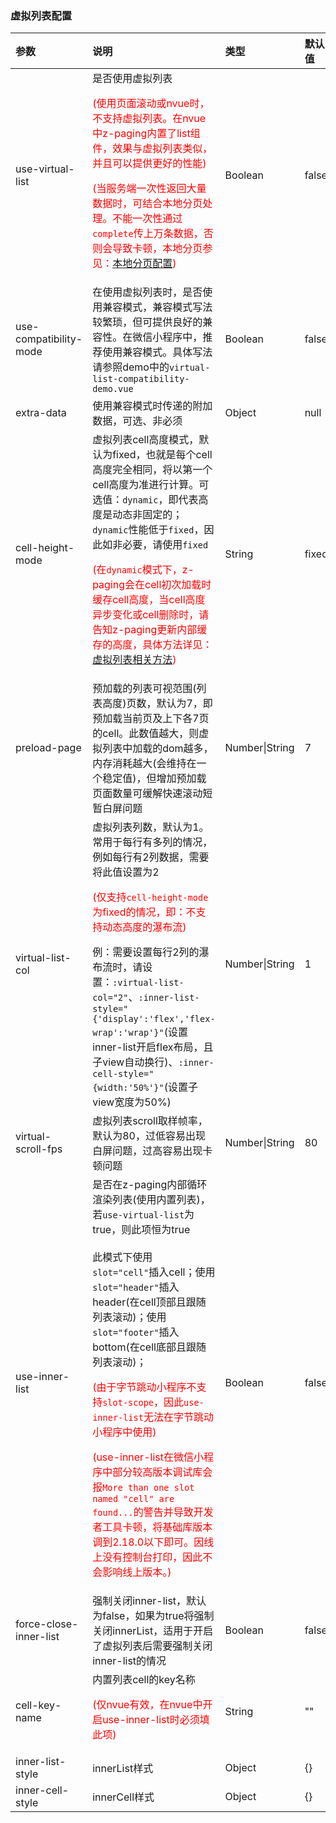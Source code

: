 ### 虚拟列表配置 <Badge text="2.2.5"/>

| 参数                                         | 说明                                                         | 类型           | 默认值 | 可选值  |
| :------------------------------------------- | :----------------------------------------------------------- | :------------- | :----- | :------ |
| use-virtual-list                             | 是否使用虚拟列表<p style="color:red;">(使用页面滚动或nvue时，不支持虚拟列表。在nvue中z-paging内置了list组件，效果与虚拟列表类似，并且可以提供更好的性能)</p><p style="color:red;">(当服务端一次性返回大量数据时，可结合本地分页处理。不能一次性通过`complete`传上万条数据，否则会导致卡顿，本地分页参见：[本地分页配置](./local-paging.html))</p> | Boolean        | false  | true    |
| use-compatibility-mode <Badge text="2.4.0"/> | 在使用虚拟列表时，是否使用兼容模式，兼容模式写法较繁琐，但可提供良好的兼容性。在微信小程序中，推荐使用兼容模式。具体写法请参照demo中的`virtual-list-compatibility-demo.vue` | Boolean        | false  | true    |
| extra-data <Badge text="2.4.0"/>             | 使用兼容模式时传递的附加数据，可选、非必须                   | Object         | null   | -       |
| cell-height-mode                             | 虚拟列表cell高度模式，默认为fixed，也就是每个cell高度完全相同，将以第一个cell高度为准进行计算。可选值：`dynamic`，即代表高度是动态非固定的；`dynamic`性能低于`fixed`，因此如非必要，请使用`fixed`<p style="color:red;">(在`dynamic`模式下，z-paging会在cell初次加载时缓存cell高度，当cell高度异步变化或cell删除时，请告知z-paging更新内部缓存的高度，具体方法详见：[虚拟列表相关方法](/api/methods/main.html#虚拟列表相关方法))</p> | String         | fixed  | dynamic |
| preload-page                                 | 预加载的列表可视范围(列表高度)页数，默认为7，即预加载当前页及上下各7页的cell。此数值越大，则虚拟列表中加载的dom越多，内存消耗越大(会维持在一个稳定值)，但增加预加载页面数量可缓解快速滚动短暂白屏问题 | Number\|String | 7      | -       |
| virtual-list-col <Badge text="2.2.8"/>       | 虚拟列表列数，默认为1。常用于每行有多列的情况，例如每行有2列数据，需要将此值设置为2<p style="color:red;">(仅支持`cell-height-mode`为fixed的情况，即：不支持动态高度的瀑布流)</p>例：需要设置每行2列的瀑布流时，请设置：`:virtual-list-col="2"`、`:inner-list-style="{'display':'flex','flex-wrap':'wrap'}"`(设置inner-list开启flex布局，且子view自动换行)、`:inner-cell-style="{width:'50%'}"`(设置子view宽度为50%) | Number\|String | 1      | -       |
| virtual-scroll-fps                           | 虚拟列表scroll取样帧率，默认为80，过低容易出现白屏问题，过高容易出现卡顿问题 | Number\|String | 80     | -       |
| use-inner-list                               | 是否在z-paging内部循环渲染列表(使用内置列表)，若`use-virtual-list`为true，则此项恒为true<br><br>此模式下使用`slot="cell"`插入cell；使用`slot="header"`插入header(在cell顶部且跟随列表滚动)；使用`slot="footer"`插入bottom(在cell底部且跟随列表滚动)；  <p style="color:red;">(由于字节跳动小程序不支持`slot-scope`，因此`use-inner-list`无法在字节跳动小程序中使用)</p><p style="color:red;">(use-inner-list在微信小程序中部分较高版本调试库会报`More than one slot named "cell" are found...`的警告并导致开发者工具卡顿，将基础库版本调到2.18.0以下即可。因线上没有控制台打印，因此不会影响线上版本。)</p> | Boolean        | false  | true    |
| force-close-inner-list <Badge text="2.2.7"/> | 强制关闭inner-list，默认为false，如果为true将强制关闭innerList，适用于开启了虚拟列表后需要强制关闭inner-list的情况 | Boolean        | false  | true    |
| cell-key-name <Badge text="2.2.7"/>          | 内置列表cell的key名称<p style="color:red;">(仅nvue有效，在nvue中开启use-inner-list时必须填此项)</p> | String         | ""     | -       |
| inner-list-style                             | innerList样式                                                | Object         | {}     | -       |
| inner-cell-style <Badge text="2.2.8"/>       | innerCell样式                                                | Object         | {}     | -       |
